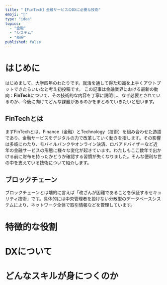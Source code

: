 ```yaml
---
title: "【FinTech】金融サービスのDXに必要な技術"
emoji: "🏧"
type: "idea"
topics:
  - "金融"
  - "システム"
  - "基幹"
published: false
---
```


# はじめに

はじめまして、大学四年のわたりです。就活を通して得た知識を上手くアウトプットできたらいいなと考え初投稿です。
この記事は金融業界における最新の動向：**FinTech**について、その技術的な内容を丁寧に説明し、なぜ必要とされているのか、今後に向けてどんな課題があるのかをまとめていきたいと思います。

## FinTechとは

まずFinTechとは、Finance（金融）とTechnology（技術）を組み合わせた造語であり、金融サービスをデジタルの力で改革していく動きを指します。その影響は多岐にわたり、モバイルバンクやオンライン決済、ロバアドバイザーなど近年の金融サービスの形態に様々な変化が起きています。わたしもここ数年で出かける前に財布を持ったかどうか確認する習慣が失くなりました。そんな便利な世の中を支えている技術について紹介します。

## ブロックチェーン

ブロックチェーンとは端的に言えば「改ざんが困難であることを保証するセキュリティ技術」です。具体的には中央管理者を設けない分散型のデータベースシステムにより、ネットワーク全体で取引情報などを管理しています。

# 特徴的な役割

# DXについて

# どんなスキルが身につくのか